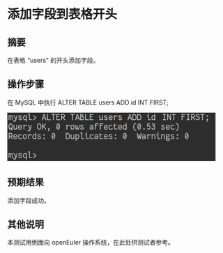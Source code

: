 # 添加字段到表格开头

## 摘要

在表格 “users” 的开头添加字段。

## 操作步骤

在 MySQL 中执行 ALTER TABLE users ADD id INT FIRST;

![添加字段到表格开头](./img/添加字段到表格开头.png)

## 预期结果

添加字段成功。

## 其他说明

本测试用例面向 openEuler 操作系统，在此处供测试者参考。
